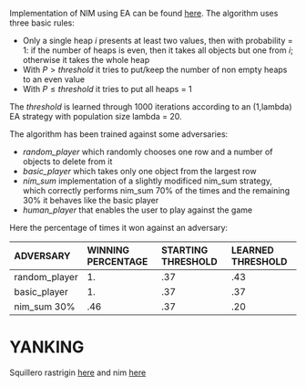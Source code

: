 Implementation of NIM using EA can be found [here](https://github.com/AlessiaLeclercq/ComputationalIntelligence_S291871/blob/main/lab3/lab3.py). 
The algorithm uses three basic rules:
- Only a single heap $i$ presents at least two values, then with probability = 1: if the number of heaps is even, then it takes all objects but one from $i$; otherwise it takes the whole heap 
- With $P > threshold$ it tries to put/keep the number of non empty heaps to an even value
- With $P \leq threshold$ it tries to put all heaps $=$ 1
 
The $threshold$ is learned through 1000 iterations according to an (1,lambda) EA strategy with population size lambda = 20.

The algorithm has been trained against some adversaries:
- *random_player* which randomly chooses one row and a number of objects to delete from it
- *basic_player* which takes only one object from the largest row
- *nim_sum* implementation of a slightly modificed nim_sum strategy, which correctly performs nim_sum 70% of the times and the remaining 30% it behaves like the basic player
- *human_player* that enables the user to play against the game

Here the percentage of times it won against an adversary:

| ADVERSARY  | WINNING PERCENTAGE| STARTING THRESHOLD | LEARNED THRESHOLD |
|:-----------|:------------------|:-------------------|:------------------|
| random_player | 1.  |  .37 | .43 
| basic_player  | 1.  |  .37 | .37 
| nim_sum  30%  | .46 |  .37 | .20 

# YANKING 
Squillero rastrigin [here](https://github.com/squillero/computational-intelligence/blob/master/2021-22/rastrigin.ipynb) and nim [here](https://github.com/squillero/computational-intelligence/blob/master/2022-23/lab3_nim.ipynb)
